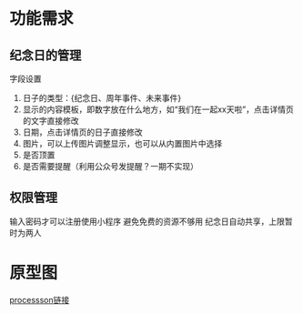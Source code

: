 # 功能需求
## 纪念日的管理
字段设置
1. 日子的类型：{纪念日、周年事件、未来事件}
2. 显示的内容模板，即数字放在什么地方，如“我们在一起xx天啦”，点击详情页的文字直接修改
3. 日期，点击详情页的日子直接修改
4. 图片，可以上传图片调整显示，也可以从内置图片中选择
5. 是否顶置
6. 是否需要提醒（利用公众号发提醒？一期不实现）

## 权限管理
输入密码才可以注册使用小程序
避免免费的资源不够用
纪念日自动共享，上限暂时为两人

# 原型图
[processson链接](https://www.processon.com/diagraming/5dc81885e4b0938a43cf3345)